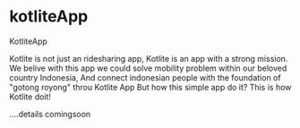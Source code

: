 # kotliteApp
KotliteApp

Kotlite is not just an ridesharing app, Kotlite is an  app with a strong mission. We belive with this app we could solve mobility problem within our beloved country Indonesia, And connect indonesian people with the foundation of "gotong royong" throu Kotlite App  But how this simple app do it? This is how Kotlite doit!

....details comingsoon

